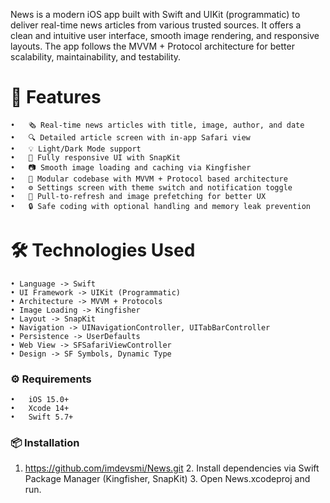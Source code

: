 News is a modern iOS app built with Swift and UIKit (programmatic) to deliver real-time news articles from various trusted sources. It offers a clean and intuitive user interface, smooth image rendering, and responsive layouts. The app follows the MVVM + Protocol architecture for better scalability, maintainability, and testability.

# 🚀 Features
	•	🗞️ Real-time news articles with title, image, author, and date
	•	🔍 Detailed article screen with in-app Safari view
	•	💡 Light/Dark Mode support
	•	📱 Fully responsive UI with SnapKit
	•	📷 Smooth image loading and caching via Kingfisher
	•	🧩 Modular codebase with MVVM + Protocol based architecture
	•	⚙️ Settings screen with theme switch and notification toggle
	•	🔁 Pull-to-refresh and image prefetching for better UX
	•	🔒 Safe coding with optional handling and memory leak prevention

 # 🛠 Technologies Used
	• Language -> Swift
	• UI Framework -> UIKit (Programmatic)
 	• Architecture -> MVVM + Protocols
	• Image Loading -> Kingfisher
	• Layout -> SnapKit
	• Navigation -> UINavigationController, UITabBarController
	• Persistence -> UserDefaults
	• Web View -> SFSafariViewController
	• Design -> SF Symbols, Dynamic Type

### ⚙️ Requirements
	•	iOS 15.0+
	•	Xcode 14+
	•	Swift 5.7+

### 📦 Installation
  1. https://github.com/imdevsmi/News.git
	2.	Install dependencies via Swift Package Manager (Kingfisher, SnapKit)
	3.	Open News.xcodeproj and run.
